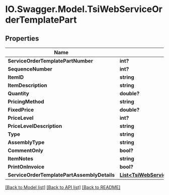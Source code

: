 # IO.Swagger.Model.TsiWebServiceOrderTemplatePart
## Properties

Name | Type | Description | Notes
------------ | ------------- | ------------- | -------------
**ServiceOrderTemplatePartNumber** | **int?** |  | [optional] 
**SequenceNumber** | **int?** |  | [optional] 
**ItemID** | **string** |  | [optional] 
**ItemDescription** | **string** |  | [optional] 
**Quantity** | **double?** |  | [optional] 
**PricingMethod** | **string** |  | [optional] 
**FixedPrice** | **double?** |  | [optional] 
**PriceLevel** | **int?** |  | [optional] 
**PriceLevelDescription** | **string** |  | [optional] 
**Type** | **string** |  | [optional] 
**AssemblyType** | **string** |  | [optional] 
**CommentOnly** | **bool?** |  | [optional] 
**ItemNotes** | **string** |  | [optional] 
**PrintOnInvoice** | **bool?** |  | [optional] 
**ServiceOrderTemplatePartAssemblyDetails** | [**List&lt;TsiWebServiceOrderTemplatePartAssemblyDetail&gt;**](TsiWebServiceOrderTemplatePartAssemblyDetail.md) |  | [optional] 

[[Back to Model list]](../README.md#documentation-for-models) [[Back to API list]](../README.md#documentation-for-api-endpoints) [[Back to README]](../README.md)

